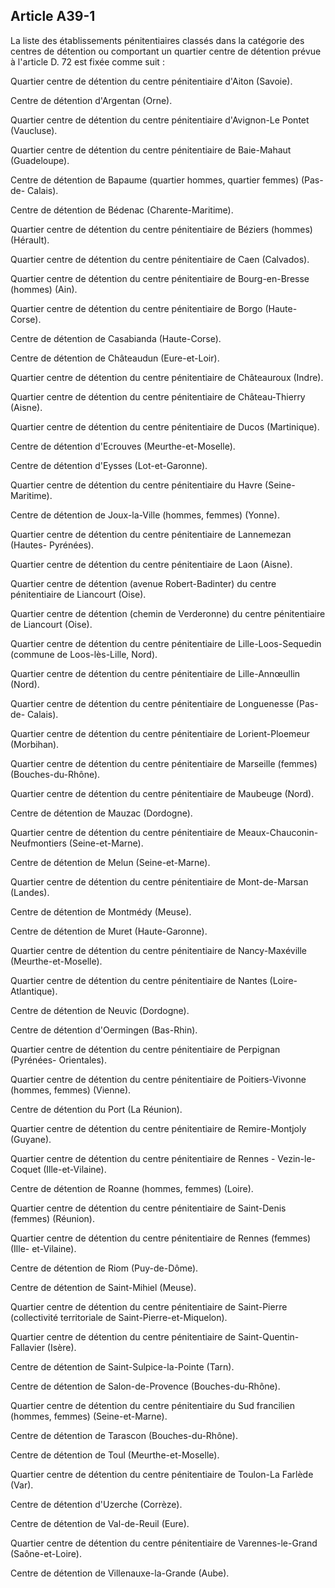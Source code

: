 Article A39-1
----
La liste des établissements pénitentiaires classés dans la catégorie des centres
de détention ou comportant un quartier centre de détention prévue à l'article D.
72 est fixée comme suit :

Quartier centre de détention du centre pénitentiaire d'Aiton (Savoie).

Centre de détention d'Argentan (Orne).

Quartier centre de détention du centre pénitentiaire d'Avignon-Le Pontet
(Vaucluse).

Quartier centre de détention du centre pénitentiaire de Baie-Mahaut
(Guadeloupe).

Centre de détention de Bapaume (quartier hommes, quartier femmes) (Pas-de-
Calais).

Centre de détention de Bédenac (Charente-Maritime).

Quartier centre de détention du centre pénitentiaire de Béziers (hommes)
(Hérault).

Quartier centre de détention du centre pénitentiaire de Caen (Calvados).

Quartier centre de détention du centre pénitentiaire de Bourg-en-Bresse (hommes)
(Ain).

Quartier centre de détention du centre pénitentiaire de Borgo (Haute-Corse).

Centre de détention de Casabianda (Haute-Corse).

Centre de détention de Châteaudun (Eure-et-Loir).

Quartier centre de détention du centre pénitentiaire de Châteauroux (Indre).

Quartier centre de détention du centre pénitentiaire de Château-Thierry (Aisne).

Quartier centre de détention du centre pénitentiaire de Ducos (Martinique).

Centre de détention d'Ecrouves (Meurthe-et-Moselle).

Centre de détention d'Eysses (Lot-et-Garonne).

Quartier centre de détention du centre pénitentiaire du Havre (Seine-Maritime).

Centre de détention de Joux-la-Ville (hommes, femmes) (Yonne).

Quartier centre de détention du centre pénitentiaire de Lannemezan (Hautes-
Pyrénées).

Quartier centre de détention du centre pénitentiaire de Laon (Aisne).

Quartier centre de détention (avenue Robert-Badinter) du centre pénitentiaire de
Liancourt (Oise).

Quartier centre de détention (chemin de Verderonne) du centre pénitentiaire de
Liancourt (Oise).

Quartier centre de détention du centre pénitentiaire de Lille-Loos-Sequedin
(commune de Loos-lès-Lille, Nord).

Quartier centre de détention du centre pénitentiaire de Lille-Annœullin (Nord).

Quartier centre de détention du centre pénitentiaire de Longuenesse (Pas-de-
Calais).

Quartier centre de détention du centre pénitentiaire de Lorient-Ploemeur
(Morbihan).

Quartier centre de détention du centre pénitentiaire de Marseille (femmes)
(Bouches-du-Rhône).

Quartier centre de détention du centre pénitentiaire de Maubeuge (Nord).

Centre de détention de Mauzac (Dordogne).

Quartier centre de détention du centre pénitentiaire de Meaux-Chauconin-
Neufmontiers (Seine-et-Marne).

Centre de détention de Melun (Seine-et-Marne).

Quartier centre de détention du centre pénitentiaire de Mont-de-Marsan (Landes).

Centre de détention de Montmédy (Meuse).

Centre de détention de Muret (Haute-Garonne).

Quartier centre de détention du centre pénitentiaire de Nancy-Maxéville
(Meurthe-et-Moselle).

Quartier centre de détention du centre pénitentiaire de Nantes (Loire-
Atlantique).

Centre de détention de Neuvic (Dordogne).

Centre de détention d'Oermingen (Bas-Rhin).

Quartier centre de détention du centre pénitentiaire de Perpignan (Pyrénées-
Orientales).

Quartier centre de détention du centre pénitentiaire de Poitiers-Vivonne
(hommes, femmes) (Vienne).

Centre de détention du Port (La Réunion).

Quartier centre de détention du centre pénitentiaire de Remire-Montjoly
(Guyane).

Quartier centre de détention du centre pénitentiaire de Rennes - Vezin-le-Coquet
(Ille-et-Vilaine).

Centre de détention de Roanne (hommes, femmes) (Loire).

Quartier centre de détention du centre pénitentiaire de Saint-Denis (femmes)
(Réunion).

Quartier centre de détention du centre pénitentiaire de Rennes (femmes) (Ille-
et-Vilaine).

Centre de détention de Riom (Puy-de-Dôme).

Centre de détention de Saint-Mihiel (Meuse).

Quartier centre de détention du centre pénitentiaire de Saint-Pierre
(collectivité territoriale de Saint-Pierre-et-Miquelon).

Quartier centre de détention du centre pénitentiaire de Saint-Quentin-Fallavier
(Isère).

Centre de détention de Saint-Sulpice-la-Pointe (Tarn).

Centre de détention de Salon-de-Provence (Bouches-du-Rhône).

Quartier centre de détention du centre pénitentiaire du Sud francilien (hommes,
femmes) (Seine-et-Marne).

Centre de détention de Tarascon (Bouches-du-Rhône).

Centre de détention de Toul (Meurthe-et-Moselle).

Quartier centre de détention du centre pénitentiaire de Toulon-La Farlède (Var).

Centre de détention d'Uzerche (Corrèze).

Centre de détention de Val-de-Reuil (Eure).

Quartier centre de détention du centre pénitentiaire de Varennes-le-Grand
(Saône-et-Loire).

Centre de détention de Villenauxe-la-Grande (Aube).
